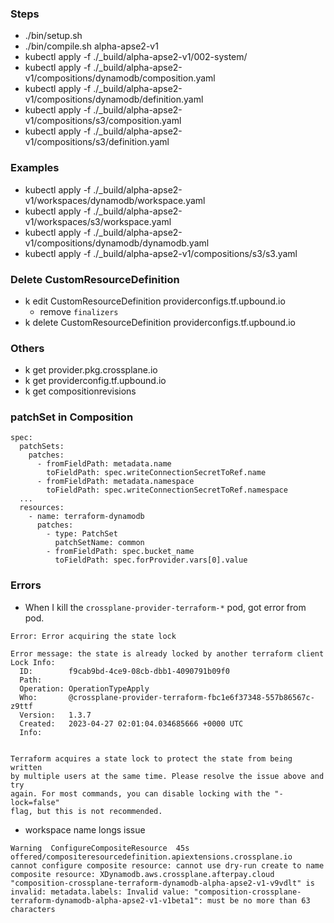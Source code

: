 ### Steps 
- ./bin/setup.sh
- ./bin/compile.sh alpha-apse2-v1
- kubectl apply -f ./_build/alpha-apse2-v1/002-system/
- kubectl apply -f ./_build/alpha-apse2-v1/compositions/dynamodb/composition.yaml
- kubectl apply -f ./_build/alpha-apse2-v1/compositions/dynamodb/definition.yaml
- kubectl apply -f ./_build/alpha-apse2-v1/compositions/s3/composition.yaml
- kubectl apply -f ./_build/alpha-apse2-v1/compositions/s3/definition.yaml

### Examples
- kubectl apply -f ./_build/alpha-apse2-v1/workspaces/dynamodb/workspace.yaml
- kubectl apply -f ./_build/alpha-apse2-v1/workspaces/s3/workspace.yaml
- kubectl apply -f ./_build/alpha-apse2-v1/compositions/dynamodb/dynamodb.yaml
- kubectl apply -f ./_build/alpha-apse2-v1/compositions/s3/s3.yaml

### Delete CustomResourceDefinition
- k edit CustomResourceDefinition providerconfigs.tf.upbound.io 
  - remove `finalizers`
- k delete CustomResourceDefinition providerconfigs.tf.upbound.io

### Others
- k get provider.pkg.crossplane.io
- k get providerconfig.tf.upbound.io
- k get compositionrevisions

### patchSet in Composition
```
spec:
  patchSets:
    patches:
      - fromFieldPath: metadata.name
        toFieldPath: spec.writeConnectionSecretToRef.name
      - fromFieldPath: metadata.namespace
        toFieldPath: spec.writeConnectionSecretToRef.namespace
  ...      
  resources:
    - name: terraform-dynamodb
      patches:
        - type: PatchSet
          patchSetName: common
        - fromFieldPath: spec.bucket_name
          toFieldPath: spec.forProvider.vars[0].value
```

### Errors

- When I kill the `crossplane-provider-terraform-*` pod, got error from pod.
```
Error: Error acquiring the state lock

Error message: the state is already locked by another terraform client
Lock Info:
  ID:        f9cab9bd-4ce9-08cb-dbb1-4090791b09f0
  Path:
  Operation: OperationTypeApply
  Who:       @crossplane-provider-terraform-fbc1e6f37348-557b86567c-z9ttf
  Version:   1.3.7
  Created:   2023-04-27 02:01:04.034685666 +0000 UTC
  Info:


Terraform acquires a state lock to protect the state from being written
by multiple users at the same time. Please resolve the issue above and try
again. For most commands, you can disable locking with the "-lock=false"
flag, but this is not recommended.
```

- workspace name longs issue
```
Warning  ConfigureCompositeResource  45s                 offered/compositeresourcedefinition.apiextensions.crossplane.io  cannot configure composite resource: cannot use dry-run create to name composite resource: XDynamodb.aws.crossplane.afterpay.cloud "composition-crossplane-terraform-dynamodb-alpha-apse2-v1-v9vdlt" is invalid: metadata.labels: Invalid value: "composition-crossplane-terraform-dynamodb-alpha-apse2-v1-v1beta1": must be no more than 63 characters
```